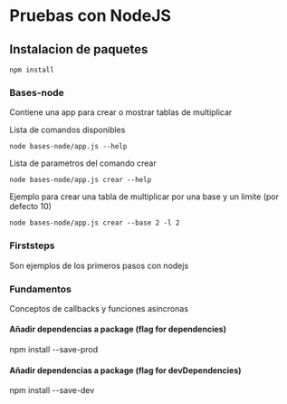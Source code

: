 # Pruebas con NodeJS

## Instalacion de paquetes
```
npm install
```
### Bases-node
Contiene una app para crear o mostrar tablas de multiplicar

Lista de comandos disponibles
```
node bases-node/app.js --help
```

Lista de parametros del comando crear
```
node bases-node/app.js crear --help
```

Ejemplo para crear una tabla de multiplicar por una base y un limite (por defecto 10)
```
node bases-node/app.js crear --base 2 -l 2
```

### Firststeps
Son ejemplos de los primeros pasos con nodejs

### Fundamentos
Conceptos de callbacks y funciones asincronas 

#### Añadir dependencias a package (flag for dependencies)
npm install <package-name> --save-prod

#### Añadir dependencias a package (flag for devDependencies)
npm install <package-name> --save-dev 